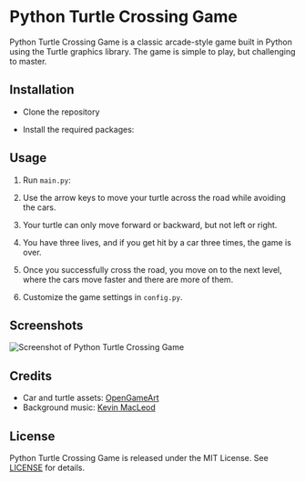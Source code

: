 # Python Turtle Crossing Game

Python Turtle Crossing Game is a classic arcade-style game built in Python using the Turtle graphics library. The game is simple to play, but challenging to master.

## Installation

 - Clone the repository

 - Install the required packages:

## Usage

1. Run `main.py`:


2. Use the arrow keys to move your turtle across the road while avoiding the cars.

3. Your turtle can only move forward or backward, but not left or right.

4. You have three lives, and if you get hit by a car three times, the game is over.

5. Once you successfully cross the road, you move on to the next level, where the cars move faster and there are more of them.

6. Customize the game settings in `config.py`.

## Screenshots

![Screenshot of Python Turtle Crossing Game](/screenshots/screenshot.png "Python Turtle Crossing Game")

## Credits

- Car and turtle assets: [OpenGameArt](https://opengameart.org/content/2d-turtle-pack)
- Background music: [Kevin MacLeod](https://incompetech.com/music/royalty-free/index.html?isrc=USUAN1100345)

## License

Python Turtle Crossing Game is released under the MIT License. See [LICENSE](/LICENSE) for details.



